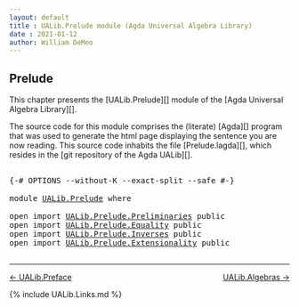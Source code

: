 ```yaml
---
layout: default
title : UALib.Prelude module (Agda Universal Algebra Library)
date : 2021-01-12
author: William DeMeo
---
```


<!--
FILE: Prelude.lagda
AUTHOR: William DeMeo
DATE: 30 Jun 2020
UPDATED: 14 Jan 2021
REF: Parts of this module are based on the HoTT/UF course notes by Martin Hötzel Escardo (MHE).
SEE: https://www.cs.bham.ac.uk/~mhe/HoTT-UF-in-Agda-Lecture-Notes/
     Below, MHE = Martin Hötzel Escardo.
-->

## <a id="prelude">Prelude</a>

This chapter presents the [UALib.Prelude][] module of the [Agda Universal Algebra Library][].

The source code for this module comprises the (literate) [Agda][] program that was used to generate the html page displaying the sentence you are now reading. This source code inhabits the file [Prelude.lagda][], which resides in the [git repository of the Agda UALib][].

<pre class="Agda">

<a id="837" class="Symbol">{-#</a> <a id="841" class="Keyword">OPTIONS</a> <a id="849" class="Pragma">--without-K</a> <a id="861" class="Pragma">--exact-split</a> <a id="875" class="Pragma">--safe</a> <a id="882" class="Symbol">#-}</a>

<a id="887" class="Keyword">module</a> <a id="894" href="UALib.Prelude.html" class="Module">UALib.Prelude</a> <a id="908" class="Keyword">where</a>

<a id="915" class="Keyword">open</a> <a id="920" class="Keyword">import</a> <a id="927" href="UALib.Prelude.Preliminaries.html" class="Module">UALib.Prelude.Preliminaries</a> <a id="955" class="Keyword">public</a>
<a id="962" class="Keyword">open</a> <a id="967" class="Keyword">import</a> <a id="974" href="UALib.Prelude.Equality.html" class="Module">UALib.Prelude.Equality</a> <a id="997" class="Keyword">public</a>
<a id="1004" class="Keyword">open</a> <a id="1009" class="Keyword">import</a> <a id="1016" href="UALib.Prelude.Inverses.html" class="Module">UALib.Prelude.Inverses</a> <a id="1039" class="Keyword">public</a>
<a id="1046" class="Keyword">open</a> <a id="1051" class="Keyword">import</a> <a id="1058" href="UALib.Prelude.Extensionality.html" class="Module">UALib.Prelude.Extensionality</a> <a id="1087" class="Keyword">public</a>

</pre>

--------------------------------------

[← UALib.Preface](UALib.Preface.html)
<span style="float:right;">[UALib.Algebras →](UALib.Algebras.html)</span>

{% include UALib.Links.md %}
